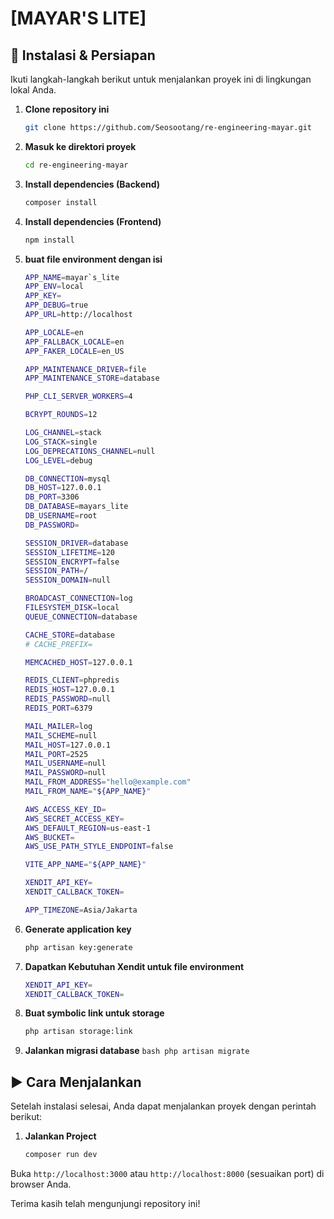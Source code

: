 # [MAYAR'S LITE]

## 🚀 Instalasi & Persiapan

Ikuti langkah-langkah berikut untuk menjalankan proyek ini di lingkungan lokal Anda.

1.  **Clone repository ini**
    ```bash
    git clone https://github.com/Seosootang/re-engineering-mayar.git
    ```

2.  **Masuk ke direktori proyek**
    ```bash
    cd re-engineering-mayar
    ```

3.  **Install dependencies (Backend)**
    ```bash
    composer install
    ```

4.  **Install dependencies (Frontend)**
    ```bash
    npm install
    ```

5.  **buat file environment dengan isi**
    ```bash
    APP_NAME=mayar`s_lite
    APP_ENV=local
    APP_KEY=
    APP_DEBUG=true
    APP_URL=http://localhost
    
    APP_LOCALE=en
    APP_FALLBACK_LOCALE=en
    APP_FAKER_LOCALE=en_US
    
    APP_MAINTENANCE_DRIVER=file
    APP_MAINTENANCE_STORE=database
    
    PHP_CLI_SERVER_WORKERS=4
    
    BCRYPT_ROUNDS=12
    
    LOG_CHANNEL=stack
    LOG_STACK=single
    LOG_DEPRECATIONS_CHANNEL=null
    LOG_LEVEL=debug
    
    DB_CONNECTION=mysql
    DB_HOST=127.0.0.1
    DB_PORT=3306
    DB_DATABASE=mayars_lite
    DB_USERNAME=root
    DB_PASSWORD=
    
    SESSION_DRIVER=database
    SESSION_LIFETIME=120
    SESSION_ENCRYPT=false
    SESSION_PATH=/
    SESSION_DOMAIN=null
    
    BROADCAST_CONNECTION=log
    FILESYSTEM_DISK=local
    QUEUE_CONNECTION=database
    
    CACHE_STORE=database
    # CACHE_PREFIX=
    
    MEMCACHED_HOST=127.0.0.1
    
    REDIS_CLIENT=phpredis
    REDIS_HOST=127.0.0.1
    REDIS_PASSWORD=null
    REDIS_PORT=6379
    
    MAIL_MAILER=log
    MAIL_SCHEME=null
    MAIL_HOST=127.0.0.1
    MAIL_PORT=2525
    MAIL_USERNAME=null
    MAIL_PASSWORD=null
    MAIL_FROM_ADDRESS="hello@example.com"
    MAIL_FROM_NAME="${APP_NAME}"
    
    AWS_ACCESS_KEY_ID=
    AWS_SECRET_ACCESS_KEY=
    AWS_DEFAULT_REGION=us-east-1
    AWS_BUCKET=
    AWS_USE_PATH_STYLE_ENDPOINT=false
    
    VITE_APP_NAME="${APP_NAME}"
    
    XENDIT_API_KEY=
    XENDIT_CALLBACK_TOKEN=
    
    APP_TIMEZONE=Asia/Jakarta

    ```

6.  **Generate application key**
    ```bash
    php artisan key:generate
    ```
    
7.  **Dapatkan Kebutuhan Xendit untuk file environment**
    ```bash
    XENDIT_API_KEY=
    XENDIT_CALLBACK_TOKEN=
    ```
    
9.  **Buat symbolic link untuk storage**
    ```bash
    php artisan storage:link
    ```

10.  **Jalankan migrasi database**
    ```bash
    php artisan migrate
    ```

## ▶️ Cara Menjalankan

Setelah instalasi selesai, Anda dapat menjalankan proyek dengan perintah berikut:

1.  **Jalankan Project**
    ```bash
    composer run dev
    ```

Buka `http://localhost:3000` atau `http://localhost:8000` (sesuaikan port) di browser Anda.

Terima kasih telah mengunjungi repository ini!
